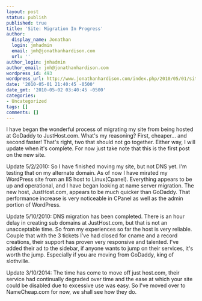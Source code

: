 ```yaml
---
layout: post
status: publish
published: true
title: 'Site: Migration In Progress'
author:
  display_name: Jonathan
  login: jmhadmin
  email: jmh@jonathanhardison.com
  url: ''
author_login: jmhadmin
author_email: jmh@jonathanhardison.com
wordpress_id: 493
wordpress_url: http://www.jonathanhardison.com/index.php/2010/05/01/site-migration-in-progress/
date: '2010-05-01 21:40:45 -0500'
date_gmt: '2010-05-02 03:40:45 -0500'
categories:
- Uncategorized
tags: []
comments: []
---
```

I have began the wonderful process of migrating my site from being hosted at GoDaddy to JustHost.com. What's my reasoning? First, cheaper... and second faster! That's right, two that should not go together.
Either way, I will update when it's complete. For now just take note that this is the first post on the new site.

Update 5/2/2010:
So I have finished moving my site, but not DNS yet. I'm testing that on my alternate domain.
As of now I have mirated my WordPress site from an IIS host to Linux(Cpanel).
Everything appears to be up and operational, and I have began looking at name server migration.
The new host, JustHost.com, appears to be much quicker than GoDaddy. That performance increase is very noticeable in CPanel as well as the admin portion of WordPress.

Update 5/10/2010:
DNS migration has been completed. There is an hour delay in creating sub domains at JustHost.com, but that is not an unacceptable time. So from my experiences so far the host is very reliable. Couple that with the 3 tickets I've had closed for cname and a record creations, their support has proven very responsive and talented.
I've added their ad to the sidebar, if anyone wants to jump on their services, it's worth the jump. Especially if you are moving from GoDaddy, king of slothville.

Update 3/10/2014:
The time has come to move off just host.com, their service had continually degraded over time and the ease at which your site could be disabled due to excessive use was easy. So I've moved over to NameCheap.com for now, we shall see how they do.

